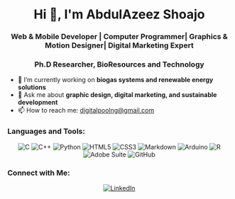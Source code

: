 <h1 align="center">Hi 👋, I'm AbdulAzeez  Shoajo</h1>
<h3 align="center">Web & Mobile Developer | Computer Programmer| Graphics & Motion Designer| Digital Marketing Expert</h3>
<h3 align="center">Ph.D Researcher, BioResources and Technology</h3>

- 🌱 I’m currently working on **biogas systems and renewable energy solutions**
- 💬 Ask me about **graphic design, digital marketing, and sustainable development**
- 📫 How to reach me: [digitalpoolng@gmail.com](mailto:digitalpoolng@gmail.com)

### Languages and Tools:
<p align="center">
  <img src="https://img.shields.io/badge/C-00599C?style=for-the-badge&logo=c&logoColor=white" alt="C"/>
  <img src="https://img.shields.io/badge/C++-00599C?style=for-the-badge&logo=c%2B%2B&logoColor=white" alt="C++"/>
  <img src="https://img.shields.io/badge/Python-3776AB?style=for-the-badge&logo=python&logoColor=white" alt="Python"/>
  <img src="https://img.shields.io/badge/HTML5-E34F26?style=for-the-badge&logo=html5&logoColor=white" alt="HTML5"/>
  <img src="https://img.shields.io/badge/CSS3-1572B6?style=for-the-badge&logo=css3&logoColor=white" alt="CSS3"/>
  <img src="https://img.shields.io/badge/Markdown-000000?style=for-the-badge&logo=markdown&logoColor=white" alt="Markdown"/>
  <img src="https://img.shields.io/badge/Arduino-00979D?style=for-the-badge&logo=arduino&logoColor=white" alt="Arduino"/>
  <img src="https://img.shields.io/badge/R-276DC3?style=for-the-badge&logo=r&logoColor=white" alt="R"/>
  <img src="https://img.shields.io/badge/Adobe-FF0000?style=for-the-badge&logo=adobe&logoColor=white" alt="Adobe Suite"/>
  <img src="https://img.shields.io/badge/GitHub-181717?style=for-the-badge&logo=github&logoColor=white" alt="GitHub"/>
</p>

### Connect with Me:
<p align="center">
  <a href="https://www.linkedin.com/in/abdulazeez-shobajo-304171138" target="blank">
    <img src="https://img.shields.io/badge/LinkedIn-0A66C2?style=for-the-badge&logo=linkedin&logoColor=white" alt="LinkedIn"/>
  </a>
</p>
